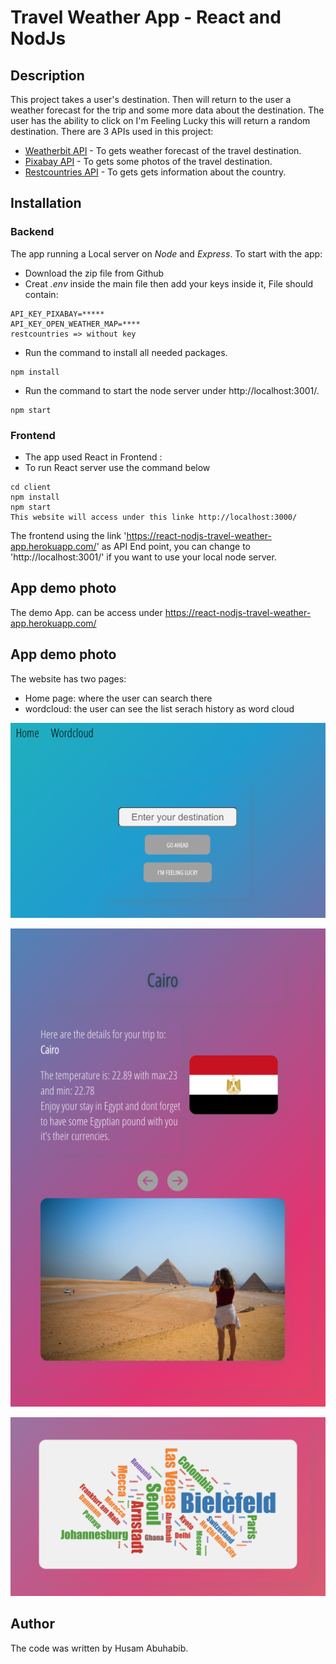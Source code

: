 # Travel Weather App - React and NodJs

## Description

This project takes a user's destination.
Then will return to the user a weather forecast for the trip and some more data about the destination.
The user has the ability to click on I'm Feeling Lucky this will return a random destination.
There are 3 APIs used in this project:

- [Weatherbit API](https://www.weatherbit.io/) - To gets weather forecast of the travel destination.
- [Pixabay API](https://pixabay.com/) - To gets some photos of the travel destination.
- [Restcountries API](https://restcountries.eu/) - To gets gets information about the country.

## Installation

### Backend

The app running a Local server on _Node_ and _Express_.
To start with the app:

- Download the zip file from Github
- Creat _.env_ inside the main file then add your keys inside it, File should contain:

```
API_KEY_PIXABAY=*****
API_KEY_OPEN_WEATHER_MAP=****
restcountries => without key
```

- Run the command to install all needed packages.

```
npm install
```

- Run the command to start the node server under http://localhost:3001/.

```
npm start
```

### Frontend

- The app used React in Frontend :
- To run React server use the command below

```
cd client
npm install
npm start
This website will access under this linke http://localhost:3000/
```

The frontend using the link 'https://react-nodjs-travel-weather-app.herokuapp.com/' as API End point,
you can change to 'http://localhost:3001/' if you want to use your local node server.

## App demo photo

The demo App. can be access under https://react-nodjs-travel-weather-app.herokuapp.com/

## App demo photo

The website has two pages:

- Home page: where the user can search there
- wordcloud: the user can see the list serach history as word cloud

![success](https://raw.githubusercontent.com/HMABUHABIB/react-nodjs-travel-weather-app/main/client/demo-pic/search%20box.png?raw=true "main-page")

![trips](https://raw.githubusercontent.com/HMABUHABIB/react-nodjs-travel-weather-app/main/client/demo-pic/search%20results.png?raw=true "trips")

![Wordcloud](https://raw.githubusercontent.com/HMABUHABIB/react-nodjs-travel-weather-app/main/client/demo-pic/Wordcloud-2.png?raw=true "Wordcloud")

## Author

The code was written by Husam Abuhabib.
